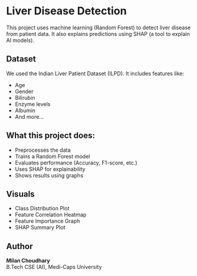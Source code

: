 # Liver Disease Detection

This project uses machine learning (Random Forest) to detect liver disease from patient data. It also explains predictions using SHAP (a tool to explain AI models).

## Dataset
We used the Indian Liver Patient Dataset (ILPD). It includes features like:
- Age
- Gender
- Bilirubin
- Enzyme levels
- Albumin
- And more...

## What this project does:
- Preprocesses the data
- Trains a Random Forest model
- Evaluates performance (Accuracy, F1-score, etc.)
- Uses SHAP for explainability
- Shows results using graphs

## Visuals
- Class Distribution Plot
- Feature Correlation Heatmap
- Feature Importance Graph
- SHAP Summary Plot

## Author
**Milan Choudhary**  
B.Tech CSE (AI), Medi-Caps University

